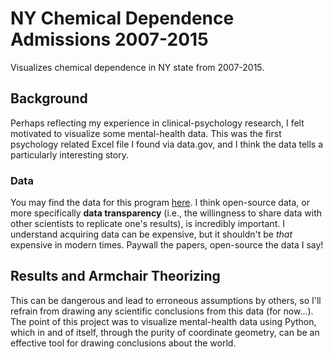 # NY Chemical Dependence Admissions 2007-2015
Visualizes chemical dependence in NY state from 2007-2015.

## Background
Perhaps reflecting my experience in clinical-psychology research, I felt motivated to visualize some mental-health data. 
This was the first psychology related Excel file I found via data.gov, and I think the data tells a particularly interesting story.

### Data
You may find the data for this program [here](https://catalog.data.gov/dataset/chemical-dependence-treatment-program-admissions-beginning-2007). I think open-source data, or more specifically **data transparency** (i.e., the willingness to share data with other scientists
to replicate one's results), is incredibly important. I understand acquiring data can be expensive, but it shouldn't be *that* expensive in modern times. Paywall the papers, open-source the data I say! 

## Results and Armchair Theorizing
This can be dangerous and lead to erroneous assumptions by others, so I'll refrain from drawing any scientific conclusions from this data (for now...). The point of this project was to visualize mental-health data using Python, which in and of itself, through the purity of coordinate geometry, can be an effective tool for drawing conclusions about the world.
